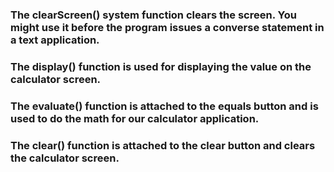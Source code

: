 ### The clearScreen() system function clears the screen. You might use it before the program issues a converse statement in a text application.
### The display() function is used for displaying the value on the calculator screen.
### The evaluate() function is attached to the equals button and is used to do the math for our calculator application.
### The clear() function is attached to the clear button and clears the calculator screen.